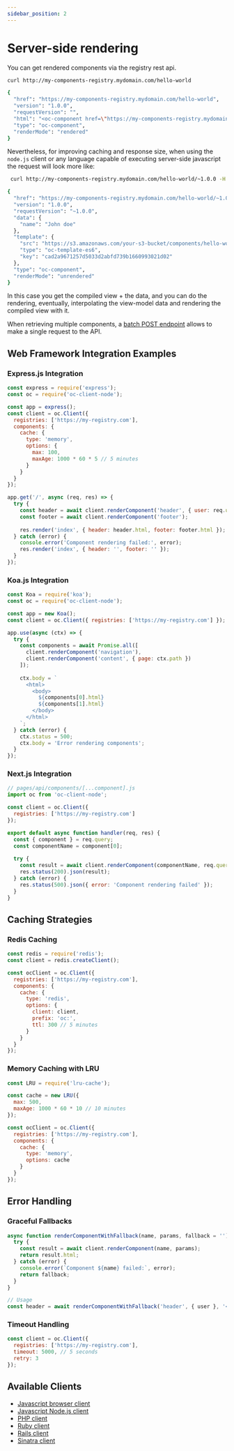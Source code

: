 ```yaml
---
sidebar_position: 2
---
```


# Server-side rendering

You can get rendered components via the registry rest api.

```sh
curl http://my-components-registry.mydomain.com/hello-world

{
  "href": "https://my-components-registry.mydomain.com/hello-world",
  "version": "1.0.0",
  "requestVersion": "",
  "html": "<oc-component href=\"https://my-components-registry.mydomain.com/hello-world\" data-hash=\"cad2a9671257d5033d2abfd739b1660993021d02\" id=\"2890594349\" data-rendered=\"true\" data-version=\"1.0.13\">Hello John doe!</oc-component>",
  "type": "oc-component",
  "renderMode": "rendered"
}
```

Nevertheless, for improving caching and response size, when using the `node.js` client or any language capable of executing server-side javascript the request will look more like:

```sh
 curl http://my-components-registry.mydomain.com/hello-world/~1.0.0 -H Accept:application/vnd.oc.unrendered+json

{
  "href": "https://my-components-registry.mydomain.com/hello-world/~1.0.0",
  "version": "1.0.0",
  "requestVersion": "~1.0.0",
  "data": {
    "name": "John doe"
  },
  "template": {
    "src": "https://s3.amazonaws.com/your-s3-bucket/components/hello-world/1.0.0/template.js",
    "type": "oc-template-es6",
    "key": "cad2a9671257d5033d2abfd739b1660993021d02"
  },
  "type": "oc-component",
  "renderMode": "unrendered"
}
```

In this case you get the compiled view + the data, and you can do the rendering, eventually, interpolating the view-model data and rendering the compiled view with it.

When retrieving multiple components, a [batch POST endpoint](/docs/consumers/batch-endpoint) allows to make a single request to the API.

## Web Framework Integration Examples

### Express.js Integration

```javascript
const express = require('express');
const oc = require('oc-client-node');

const app = express();
const client = oc.Client({
  registries: ['https://my-registry.com'],
  components: {
    cache: {
      type: 'memory',
      options: {
        max: 100,
        maxAge: 1000 * 60 * 5 // 5 minutes
      }
    }
  }
});

app.get('/', async (req, res) => {
  try {
    const header = await client.renderComponent('header', { user: req.user });
    const footer = await client.renderComponent('footer');
    
    res.render('index', { header: header.html, footer: footer.html });
  } catch (error) {
    console.error('Component rendering failed:', error);
    res.render('index', { header: '', footer: '' });
  }
});
```

### Koa.js Integration

```javascript
const Koa = require('koa');
const oc = require('oc-client-node');

const app = new Koa();
const client = oc.Client({ registries: ['https://my-registry.com'] });

app.use(async (ctx) => {
  try {
    const components = await Promise.all([
      client.renderComponent('navigation'),
      client.renderComponent('content', { page: ctx.path })
    ]);
    
    ctx.body = `
      <html>
        <body>
          ${components[0].html}
          ${components[1].html}
        </body>
      </html>
    `;
  } catch (error) {
    ctx.status = 500;
    ctx.body = 'Error rendering components';
  }
});
```

### Next.js Integration

```javascript
// pages/api/components/[...component].js
import oc from 'oc-client-node';

const client = oc.Client({
  registries: ['https://my-registry.com']
});

export default async function handler(req, res) {
  const { component } = req.query;
  const componentName = component[0];
  
  try {
    const result = await client.renderComponent(componentName, req.query);
    res.status(200).json(result);
  } catch (error) {
    res.status(500).json({ error: 'Component rendering failed' });
  }
}
```

## Caching Strategies

### Redis Caching

```javascript
const redis = require('redis');
const client = redis.createClient();

const ocClient = oc.Client({
  registries: ['https://my-registry.com'],
  components: {
    cache: {
      type: 'redis',
      options: {
        client: client,
        prefix: 'oc:',
        ttl: 300 // 5 minutes
      }
    }
  }
});
```

### Memory Caching with LRU

```javascript
const LRU = require('lru-cache');

const cache = new LRU({
  max: 500,
  maxAge: 1000 * 60 * 10 // 10 minutes
});

const ocClient = oc.Client({
  registries: ['https://my-registry.com'],
  components: {
    cache: {
      type: 'memory',
      options: cache
    }
  }
});
```

## Error Handling

### Graceful Fallbacks

```javascript
async function renderComponentWithFallback(name, params, fallback = '') {
  try {
    const result = await client.renderComponent(name, params);
    return result.html;
  } catch (error) {
    console.error(`Component ${name} failed:`, error);
    return fallback;
  }
}

// Usage
const header = await renderComponentWithFallback('header', { user }, '<header>Default Header</header>');
```

### Timeout Handling

```javascript
const client = oc.Client({
  registries: ['https://my-registry.com'],
  timeout: 5000, // 5 seconds
  retry: 3
});
```

## Available Clients

- [Javascript browser client](https://github.com/opencomponents/oc-client-browser)
- [Javascript Node.js client](https://github.com/opencomponents/oc-client-node)
- [PHP client](https://github.com/opencomponents/oc-client-php)
- [Ruby client](https://github.com/opencomponents/ruby-oc)
- [Rails client](https://github.com/opencomponents/opencomponents-rails)
- [Sinatra client](https://github.com/opencomponents/sinatra-opencomponents)
